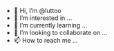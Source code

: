 - 👋 Hi, I’m @luttoo
- 👀 I’m interested in ...
- 🌱 I’m currently learning ...
- 💞️ I’m looking to collaborate on ...
- 📫 How to reach me ...

<!---
luttoo/luttoo is a ✨ special ✨ repository because its `README.md` (this file) appears on your GitHub profile.
You can click the Preview link to take a look at your changes.
--->
